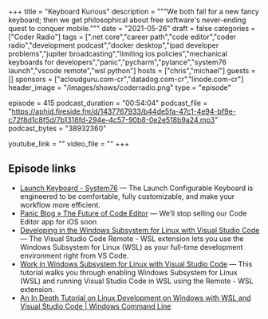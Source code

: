 +++
title = "Keyboard Kurious"
description = """We both fall for a new fancy keyboard; then we get philosophical about free software's never-ending quest to conquer mobile."""
date = "2021-05-26"
draft = false
categories = ["Coder Radio"]
tags = [".net core","career path","code editor","coder radio","development podcast","docker desktop","ipad developer problems","jupiter broadcasting","limiting ios policies","mechanical keyboards for developers","panic","pycharm","pylance","system76 launch","vscode remote","wsl python"]
hosts = ["chris","michael"]
guests = []
sponsors = ["acloudguru.com-cr","datadog.com-cr","linode.com-cr"]
header_image = "/images/shows/coderradio.png"
type = "episode"

episode = 415
podcast_duration = "00:54:04"
podcast_file = "https://aphid.fireside.fm/d/1437767933/b44de5fa-47c1-4e94-bf9e-c72f8d1c8f5d/7b1318fd-294e-4c57-90b8-0e2e518b9a24.mp3"
podcast_bytes = "38932360"

youtube_link = ""
video_file = ""
+++

## Episode links

  * [Launch Keyboard - System76](https://system76.com/accessories/launch "Launch Keyboard - System76") — The Launch Configurable Keyboard is engineered to be comfortable, fully customizable, and make your workflow more efficient.
  * [Panic Blog » The Future of Code Editor](https://panic.com/blog/the-future-of-code-editor/ "Panic Blog » The Future of Code Editor") — We’ll stop selling our Code Editor app for iOS soon
  * [Developing in the Windows Subsystem for Linux with Visual Studio Code](https://code.visualstudio.com/docs/remote/wsl "Developing in the Windows Subsystem for Linux with Visual Studio Code") — The Visual Studio Code Remote - WSL extension lets you use the Windows Subsystem for Linux (WSL) as your full-time development environment right from VS Code. 
  * [Work in Windows Subsystem for Linux with Visual Studio Code](https://code.visualstudio.com/docs/remote/wsl-tutorial "Work in Windows Subsystem for Linux with Visual Studio Code") — This tutorial walks you through enabling Windows Subsystem for Linux (WSL) and running Visual Studio Code in WSL using the Remote - WSL extension. 
  * [An In Depth Tutorial on Linux Development on Windows with WSL and Visual Studio Code | Windows Command Line](https://devblogs.microsoft.com/commandline/an-in-depth-tutorial-on-linux-development-on-windows-with-wsl-and-visual-studio-code/ "An In Depth Tutorial on Linux Development on Windows with WSL and Visual Studio Code | Windows Command Line")

